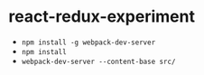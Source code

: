 # react-redux-experiment

* `npm install -g webpack-dev-server`
* `npm install`
* `webpack-dev-server --content-base src/`
